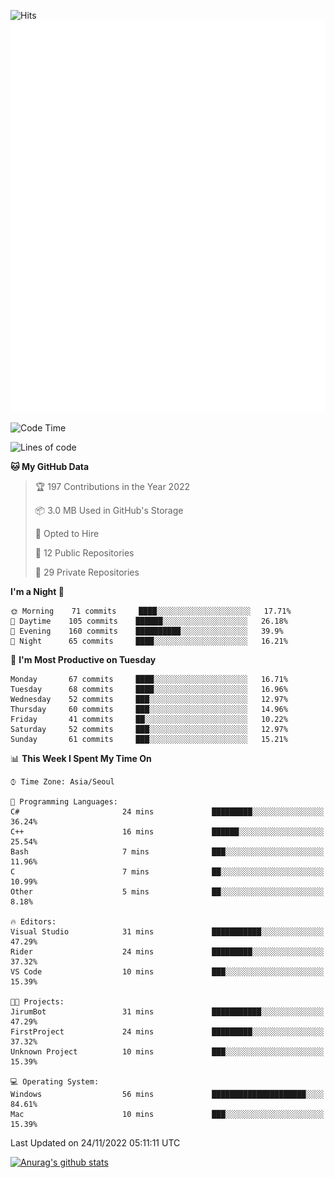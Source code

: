 ![Hits](https://hits.seeyoufarm.com/api/count/incr/badge.svg?url=https%3A%2F%2Fgithub.com%2Fkokose1234&count_bg=%2379C83D&title_bg=%23555555&icon=apple.svg&icon_color=%23E7E7E7&title=hits&edge_flat=false)
<br/>
![Metrics](https://github.com/kokose1234/kokose1234/blob/main/github-metrics.svg)

<!--START_SECTION:waka-->
![Code Time](http://img.shields.io/badge/Code%20Time-714%20hrs%2053%20mins-blue)

![Lines of code](https://img.shields.io/badge/From%20Hello%20World%20I%27ve%20Written-884%20Thousand%20lines%20of%20code-blue)

**🐱 My GitHub Data** 

> 🏆 197 Contributions in the Year 2022
 > 
> 📦 3.0 MB Used in GitHub's Storage 
 > 
> 💼 Opted to Hire
 > 
> 📜 12 Public Repositories 
 > 
> 🔑 29 Private Repositories  
 > 
**I'm a Night 🦉** 

```text
🌞 Morning    71 commits     ████░░░░░░░░░░░░░░░░░░░░░   17.71% 
🌆 Daytime    105 commits    ██████░░░░░░░░░░░░░░░░░░░   26.18% 
🌃 Evening    160 commits    ██████████░░░░░░░░░░░░░░░   39.9% 
🌙 Night      65 commits     ████░░░░░░░░░░░░░░░░░░░░░   16.21%

```
📅 **I'm Most Productive on Tuesday** 

```text
Monday       67 commits     ████░░░░░░░░░░░░░░░░░░░░░   16.71% 
Tuesday      68 commits     ████░░░░░░░░░░░░░░░░░░░░░   16.96% 
Wednesday    52 commits     ███░░░░░░░░░░░░░░░░░░░░░░   12.97% 
Thursday     60 commits     ███░░░░░░░░░░░░░░░░░░░░░░   14.96% 
Friday       41 commits     ██░░░░░░░░░░░░░░░░░░░░░░░   10.22% 
Saturday     52 commits     ███░░░░░░░░░░░░░░░░░░░░░░   12.97% 
Sunday       61 commits     ███░░░░░░░░░░░░░░░░░░░░░░   15.21%

```


📊 **This Week I Spent My Time On** 

```text
⌚︎ Time Zone: Asia/Seoul

💬 Programming Languages: 
C#                       24 mins             █████████░░░░░░░░░░░░░░░░   36.24% 
C++                      16 mins             ██████░░░░░░░░░░░░░░░░░░░   25.54% 
Bash                     7 mins              ███░░░░░░░░░░░░░░░░░░░░░░   11.96% 
C                        7 mins              ██░░░░░░░░░░░░░░░░░░░░░░░   10.99% 
Other                    5 mins              ██░░░░░░░░░░░░░░░░░░░░░░░   8.18%

🔥 Editors: 
Visual Studio            31 mins             ███████████░░░░░░░░░░░░░░   47.29% 
Rider                    24 mins             █████████░░░░░░░░░░░░░░░░   37.32% 
VS Code                  10 mins             ███░░░░░░░░░░░░░░░░░░░░░░   15.39%

🐱‍💻 Projects: 
JirumBot                 31 mins             ███████████░░░░░░░░░░░░░░   47.29% 
FirstProject             24 mins             █████████░░░░░░░░░░░░░░░░   37.32% 
Unknown Project          10 mins             ███░░░░░░░░░░░░░░░░░░░░░░   15.39%

💻 Operating System: 
Windows                  56 mins             █████████████████████░░░░   84.61% 
Mac                      10 mins             ███░░░░░░░░░░░░░░░░░░░░░░   15.39%

```


 Last Updated on 24/11/2022 05:11:11 UTC
<!--END_SECTION:waka-->

[![Anurag's github stats](https://github-readme-stats.vercel.app/api?username=kokose1234&theme=dracula)](https://github.com/anuraghazra/github-readme-stats)



	
